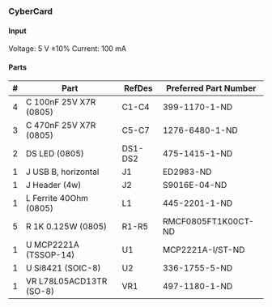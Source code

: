 ### CyberCard ###


#### Input ####

Voltage: 5 V ±10%
Current: 100 mA


#### Parts ####

|  # | Part                                      | RefDes  | Preferred Part Number      |
|---:|-------------------------------------------|---------|----------------------------|
|  4 | C 100nF 25V X7R (0805)                    | C1-C4   | 399-1170-1-ND              |
|  3 | C 470nF 25V X7R (0805)                    | C5-C7   | 1276-6480-1-ND             |
|  2 | DS LED (0805)                             | DS1-DS2 | 475-1415-1-ND              |
|  1 | J USB B, horizontal                       | J1      | ED2983-ND                  |
|  1 | J Header (4w)                             | J2      | S9016E-04-ND               |
|  1 | L Ferrite 40Ohm (0805)                    | L1      | 445-2201-1-ND              |
|  5 | R 1K 0.125W (0805)                        | R1-R5   | RMCF0805FT1K00CT-ND        |
|  1 | U MCP2221A (TSSOP-14)                     | U1      | MCP2221A-I/ST-ND           |
|  1 | U Si8421 (SOIC-8)                         | U2      | 336-1755-5-ND              |
|  1 | VR L78L05ACD13TR (SO-8)                   | VR1     | 497-1180-1-ND              |
